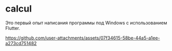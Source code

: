 # calcul

Это первый опыт написания программы под Windows с использованием Flutter. 


https://github.com/user-attachments/assets/07f34615-58be-44a5-a1ee-a273cd751482

